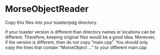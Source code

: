 # MorseObjectReader

Copy this files into your toaster/pdg directory.

If your toaster version is different than directory names or locations can be different. Therefore, keeping
original files would be a good idea. Moreover, if the version is different, then do not copy "main.cpp". You
should only copy the lines that contain "MorseObject ..." to your different main.cpp
